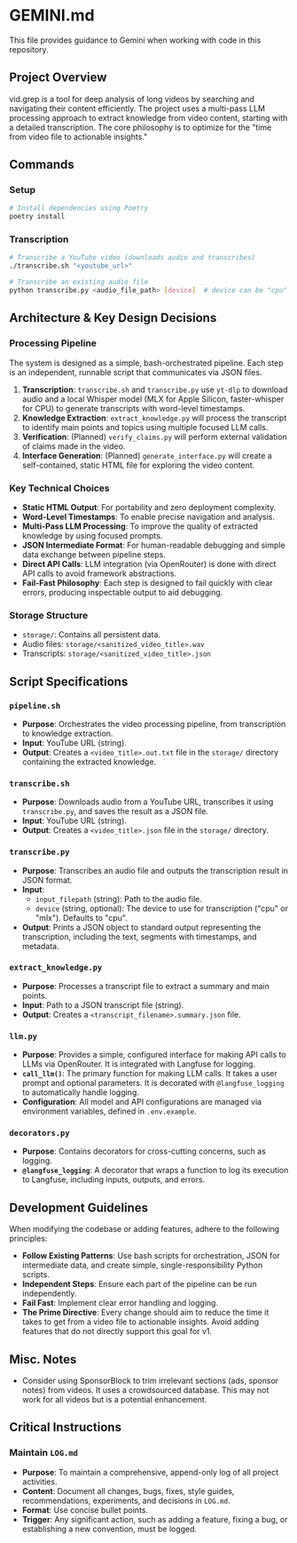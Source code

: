 # GEMINI.md

This file provides guidance to Gemini when working with code in this repository.

## Project Overview

vid.grep is a tool for deep analysis of long videos by searching and navigating their content efficiently. The project uses a multi-pass LLM processing approach to extract knowledge from video content, starting with a detailed transcription. The core philosophy is to optimize for the "time from video file to actionable insights."

## Commands

### Setup
```bash
# Install dependencies using Poetry
poetry install
```

### Transcription
```bash
# Transcribe a YouTube video (downloads audio and transcribes)
./transcribe.sh "<youtube_url>"

# Transcribe an existing audio file
python transcribe.py <audio_file_path> [device]  # device can be "cpu" or "mlx"
```

## Architecture & Key Design Decisions

### Processing Pipeline
The system is designed as a simple, bash-orchestrated pipeline. Each step is an independent, runnable script that communicates via JSON files.

1.  **Transcription**: `transcribe.sh` and `transcribe.py` use `yt-dlp` to download audio and a local Whisper model (MLX for Apple Silicon, faster-whisper for CPU) to generate transcripts with word-level timestamps.
2.  **Knowledge Extraction**: `extract_knowledge.py` will process the transcript to identify main points and topics using multiple focused LLM calls.
3.  **Verification**: (Planned) `verify_claims.py` will perform external validation of claims made in the video.
4.  **Interface Generation**: (Planned) `generate_interface.py` will create a self-contained, static HTML file for exploring the video content.

### Key Technical Choices
- **Static HTML Output**: For portability and zero deployment complexity.
- **Word-Level Timestamps**: To enable precise navigation and analysis.
- **Multi-Pass LLM Processing**: To improve the quality of extracted knowledge by using focused prompts.
- **JSON Intermediate Format**: For human-readable debugging and simple data exchange between pipeline steps.
- **Direct API Calls**: LLM integration (via OpenRouter) is done with direct API calls to avoid framework abstractions.
- **Fail-Fast Philosophy**: Each step is designed to fail quickly with clear errors, producing inspectable output to aid debugging.

### Storage Structure
- `storage/`: Contains all persistent data.
- Audio files: `storage/<sanitized_video_title>.wav`
- Transcripts: `storage/<sanitized_video_title>.json`

## Script Specifications

### `pipeline.sh`
- **Purpose**: Orchestrates the video processing pipeline, from transcription to knowledge extraction.
- **Input**: YouTube URL (string).
- **Output**: Creates a `<video_title>.out.txt` file in the `storage/` directory containing the extracted knowledge.

### `transcribe.sh`
- **Purpose**: Downloads audio from a YouTube URL, transcribes it using `transcribe.py`, and saves the result as a JSON file.
- **Input**: YouTube URL (string).
- **Output**: Creates a `<video_title>.json` file in the `storage/` directory.

### `transcribe.py`
- **Purpose**: Transcribes an audio file and outputs the transcription result in JSON format.
- **Input**: 
  - `input_filepath` (string): Path to the audio file.
  - `device` (string, optional): The device to use for transcription ("cpu" or "mlx"). Defaults to "cpu".
- **Output**: Prints a JSON object to standard output representing the transcription, including the text, segments with timestamps, and metadata.

### `extract_knowledge.py`
- **Purpose**: Processes a transcript file to extract a summary and main points.
- **Input**: Path to a JSON transcript file (string).
- **Output**: Creates a `<transcript_filename>.summary.json` file.

### `llm.py`
- **Purpose**: Provides a simple, configured interface for making API calls to LLMs via OpenRouter. It is integrated with Langfuse for logging.
- **`call_llm()`**: The primary function for making LLM calls. It takes a user prompt and optional parameters. It is decorated with `@langfuse_logging` to automatically handle logging.
- **Configuration**: All model and API configurations are managed via environment variables, defined in `.env.example`.

### `decorators.py`
- **Purpose**: Contains decorators for cross-cutting concerns, such as logging.
- **`@langfuse_logging`**: A decorator that wraps a function to log its execution to Langfuse, including inputs, outputs, and errors.

## Development Guidelines

When modifying the codebase or adding features, adhere to the following principles:
- **Follow Existing Patterns**: Use bash scripts for orchestration, JSON for intermediate data, and create simple, single-responsibility Python scripts.
- **Independent Steps**: Ensure each part of the pipeline can be run independently.
- **Fail Fast**: Implement clear error handling and logging.
- **The Prime Directive**: Every change should aim to reduce the time it takes to get from a video file to actionable insights. Avoid adding features that do not directly support this goal for v1.

## Misc. Notes
- Consider using SponsorBlock to trim irrelevant sections (ads, sponsor notes) from videos. It uses a crowdsourced database. This may not work for all videos but is a potential enhancement.

## Critical Instructions

### Maintain `LOG.md`
- **Purpose**: To maintain a comprehensive, append-only log of all project activities.
- **Content**: Document all changes, bugs, fixes, style guides, recommendations, experiments, and decisions in `LOG.md`.
- **Format**: Use concise bullet points.
- **Trigger**: Any significant action, such as adding a feature, fixing a bug, or establishing a new convention, must be logged.